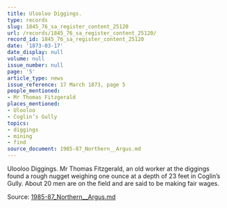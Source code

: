 ```yaml
---
title: Ulooloo Diggings.
type: records
slug: 1845_76_sa_register_content_25120
url: /records/1845_76_sa_register_content_25120/
record_id: 1845_76_sa_register_content_25120
date: '1873-03-17'
date_display: null
volume: null
issue_number: null
page: '5'
article_type: news
issue_reference: 17 March 1873, page 5
people_mentioned:
- Mr Thomas Fitzgerald
places_mentioned:
- Ulooloo
- Coglin’s Gully
topics:
- diggings
- mining
- find
source_document: 1985-87_Northern__Argus.md
---
```


Ulooloo Diggings.  Mr Thomas Fitzgerald, an old worker at the diggings found a rough nugget weighing one ounce at a depth of 23 feet in Coglin’s Gully.  About 20 men are on the field and are said to be making fair wages.

Source: [1985-87_Northern__Argus.md](/downloads/markdown/1985-87_Northern__Argus.md)
